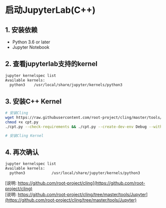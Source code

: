 # 启动JupyterLab(C++)

## 1. 安装依赖
- Python 3.6 or later
- Jupyter Notebook

## 2. 查看jupyterlab支持的kernel
```bash
jupyter kernelspec list
Available kernels:
  python3    /usr/local/share/jupyter/kernels/python3
```

## 3. 安装C++ Kernel
```bash
# 安装Cling
wget https://raw.githubusercontent.com/root-project/cling/master/tools/packaging/cpt.py
chmod +x cpt.py
./cpt.py --check-requirements && ./cpt.py --create-dev-env Debug --with-workdir=./cling-build/

# 安装Cling Kernel
```

## 4. 再次确认
```bash
jupyter kernelspec list
Available kernels:
  python3            /usr/local/share/jupyter/kernels/python3
```

[说明: https://github.com/root-project/cling](https://github.com/root-project/cling)  
[说明: https://github.com/root-project/cling/tree/master/tools/Jupyter](https://github.com/root-project/cling/tree/master/tools/Jupyter)
